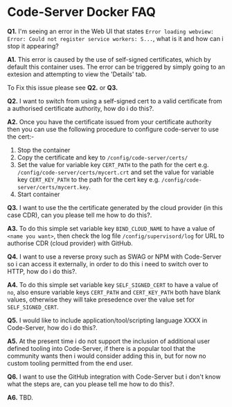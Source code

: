 # **Code-Server Docker FAQ**

**Q1.** I'm seeing an error in the Web UI that states ```Error loading webview: Error: Could not register service workers: S...```, what is it and how can i stop it appearing?

**A1.** This error is caused by the use of self-signed certificates, which by default this container uses. The error can be triggered by simply going to an extesion and attempting to view the 'Details' tab.

To Fix this issue please see **Q2.** or **Q3.**

**Q2.** I want to switch from using a self-signed cert to a valid certificate from a authorised certificate authority, how do i do this?.

**A2.** Once you have the certificate issued from your certificate authority then you can use the following procedure to configure code-server to use the cert:-

1. Stop the container
2. Copy the certificate and key to ```/config/code-server/certs/```
3. Set the value for variable key ```CERT_PATH``` to the path for the cert e.g. ```/config/code-server/certs/mycert.crt``` and set the value for variable key ```CERT_KEY_PATH``` to the path for the cert key e.g. ```/config/code-server/certs/mycert.key```.
4. Start container

**Q3.** I want to use the the certificate generated by the cloud provider (in this case CDR), can you please tell me how to do this?.

**A3.** To do this simple set variable key ```BIND_CLOUD_NAME``` to have a value of ```<name you want>```, then check the log file ```/config/supervisord/log``` for URL to authorise CDR (cloud provider) with GitHub.

**Q4.** I want to use a reverse proxy such as SWAG or NPM with Code-Server so i can access it externally, in order to do this i need to switch over to HTTP, how do i do this?.

**A4.** To do this simple set variable key ```SELF_SIGNED_CERT``` to have a value of ```no```, also ensure variable keys ```CERT_PATH``` and ```CERT_KEY_PATH``` both have blank values, otherwise they will take presedence over the value set for ```SELF_SIGNED_CERT```.

**Q5.** I would like to include application/tool/scripting language XXXX in Code-Server, how do i do this?.

**A5.** At the present time i do not support the inclusion of additional user defined tooling into Code-Server, if there is a popular tool that the community wants then i would consider adding this in, but for now no custom tooling permitted from the end user.

**Q6.** I want to use the GitHub integration with Code-Server but i don't know what the steps are, can you please tell me how to do this?.

**A6.** TBD.